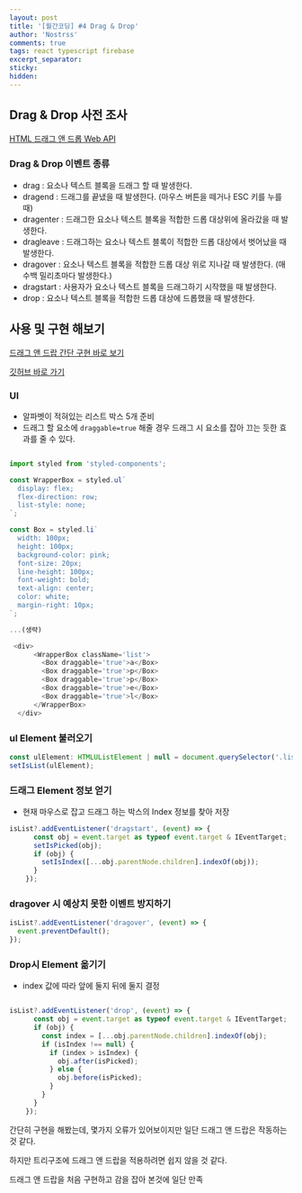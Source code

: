 ```yaml
---
layout: post
title: '[월간코딩] #4 Drag & Drop'
author: 'Nostrss'
comments: true
tags: react typescript firebase
excerpt_separator:
sticky:
hidden:
---
```


## Drag & Drop 사전 조사

[HTML 드래그 앤 드롭 Web API](https://developer.mozilla.org/ko/docs/Web/API/HTML_Drag_and_Drop_API)

### Drag & Drop 이벤트 종류

- drag : 요소나 텍스트 블록을 드래그 할 때 발생한다.
- dragend : 드래그를 끝냈을 때 발생한다. (마우스 버튼을 떼거나 ESC 키를 누를 때)
- dragenter : 드래그한 요소나 텍스트 블록을 적합한 드롭 대상위에 올라갔을 때 발생한다.
- dragleave : 드래그하는 요소나 텍스트 블록이 적합한 드롭 대상에서 벗어났을 때 발생한다.
- dragover : 요소나 텍스트 블록을 적합한 드롭 대상 위로 지나갈 때 발생한다. (매 수백 밀리초마다 발생한다.)
- dragstart : 사용자가 요소나 텍스트 블록을 드래그하기 시작했을 때 발생한다.
- drop : 요소나 텍스트 블록을 적합한 드롭 대상에 드롭했을 때 발생한다.

## 사용 및 구현 해보기

[드래그 앤 드랍 간단 구현 바로 보기](https://nostrss.github.io/playground/react/drag_drop)

[깃허브 바로 가기](https://github.com/nostrss/playground/blob/main/web/src/pages/react/drag_drop/index.tsx)

### UI

- 알파벳이 적혀있는 리스트 박스 5개 준비
- 드래그 할 요소에 `draggable=true` 해줄 경우 드래그 시 요소를 잡아 끄는 듯한 효과를 줄 수 있다.

```javascript

import styled from 'styled-components';

const WrapperBox = styled.ul`
  display: flex;
  flex-direction: row;
  list-style: none;
`;

const Box = styled.li`
  width: 100px;
  height: 100px;
  background-color: pink;
  font-size: 20px;
  line-height: 100px;
  font-weight: bold;
  text-align: center;
  color: white;
  margin-right: 10px;
`;

...(생략)

 <div>
      <WrapperBox className='list'>
        <Box draggable='true'>a</Box>
        <Box draggable='true'>p</Box>
        <Box draggable='true'>p</Box>
        <Box draggable='true'>e</Box>
        <Box draggable='true'>l</Box>
      </WrapperBox>
  </div>
```

### ul Element 불러오기

```javascript
const ulElement: HTMLUListElement | null = document.querySelector('.list');
setIsList(ulElement);
```

### 드래그 Element 정보 얻기

- 현재 마우스로 잡고 드래그 하는 박스의 Index 정보를 찾아 저장

```javascript
isList?.addEventListener('dragstart', (event) => {
      const obj = event.target as typeof event.target & IEventTarget;
      setIsPicked(obj);
      if (obj) {
        setIsIndex([...obj.parentNode.children].indexOf(obj));
      }
    });
```

### dragover 시 예상치 못한 이벤트 방지하기

```javascript
isList?.addEventListener('dragover', (event) => {
  event.preventDefault();
});
```

### Drop시 Element 옮기기

- index 값에 따라 앞에 둘지 뒤에 둘지 결정

```javascript

isList?.addEventListener('drop', (event) => {
      const obj = event.target as typeof event.target & IEventTarget;
      if (obj) {
        const index = [...obj.parentNode.children].indexOf(obj);
        if (isIndex !== null) {
          if (index > isIndex) {
            obj.after(isPicked);
          } else {
            obj.before(isPicked);
          }
        }
      }
    });
```

간단히 구현을 해봤는데, 몇가지 오류가 있어보이지만 일단 드래그 앤 드랍은 작동하는 것 같다.

하지만 트리구조에 드래그 앤 드랍을 적용하려면 쉽지 않을 것 같다.

드래그 앤 드랍을 처음 구현하고 감을 잡아 본것에 일단 만족
